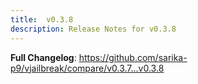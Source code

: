 ```yaml
---
title:  v0.3.8
description: Release Notes for v0.3.8
---
```


**Full Changelog**: https://github.com/sarika-p9/vjailbreak/compare/v0.3.7...v0.3.8
